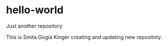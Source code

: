 # hello-world
Just another repository

This is Smita Gogia Kinger creating and updating new repositoty.
